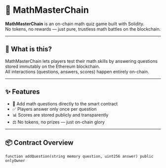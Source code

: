 # 🧠 MathMasterChain
  
**MathMasterChain** is an on-chain math quiz game built with Solidity.  
No tokens, no rewards — just pure, trustless math battles on the blockchain.  

---

## 🚀 What is this? 

MathMasterChain lets players test their math skills by answering questions stored immutably on the Ethereum blockchain.  
All interactions (questions, answers, scores) happen entirely on-chain.  

---

## ✨ Features
 
- 🧮 Add math questions directly to the smart contract
- ✅ Players answer only once per question
- 📊 Scores are stored publicly and transparently
- ⚖️ No tokens, no prizes — just on-chain glory

---

## 📦 Contract Overview

```solidity
function addQuestion(string memory question, uint256 answer) public onlyOwner
